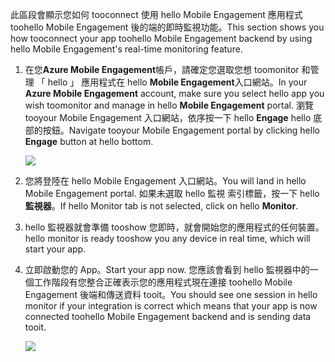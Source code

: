 <span data-ttu-id="b6613-101">此區段會顯示您如何 tooconnect 使用 hello Mobile Engagement 應用程式 toohello Mobile Engagement 後的端的即時監視功能。</span><span class="sxs-lookup"><span data-stu-id="b6613-101">This section shows you how tooconnect your app toohello Mobile Engagement backend by using hello Mobile Engagement's real-time monitoring feature.</span></span> 

1. <span data-ttu-id="b6613-102">在您**Azure Mobile Engagement**帳戶，請確定您選取您想 toomonitor 和管理 「 hello 」 應用程式在 hello **Mobile Engagement**入口網站。</span><span class="sxs-lookup"><span data-stu-id="b6613-102">In your **Azure Mobile Engagement** account, make sure you select hello app you wish toomonitor and manage in hello **Mobile Engagement** portal.</span></span> <span data-ttu-id="b6613-103">瀏覽 tooyour Mobile Engagement 入口網站，依序按一下 hello **Engage** hello 底部的按鈕。</span><span class="sxs-lookup"><span data-stu-id="b6613-103">Navigate tooyour Mobile Engagement portal by clicking hello **Engage** button at hello bottom.</span></span> 
   
     ![](./media/mobile-engagement-connect-app-with-monitor/engage-button.png)
2. <span data-ttu-id="b6613-104">您將登陸在 hello Mobile Engagement 入口網站。</span><span class="sxs-lookup"><span data-stu-id="b6613-104">You will land in hello Mobile Engagement portal.</span></span> <span data-ttu-id="b6613-105">如果未選取 hello 監視 索引標籤，按一下 hello**監視器**。</span><span class="sxs-lookup"><span data-stu-id="b6613-105">If hello Monitor tab is not selected, click on hello **Monitor**.</span></span>
3. <span data-ttu-id="b6613-106">hello 監視器就會準備 tooshow 您即時，就會開始您的應用程式的任何裝置。</span><span class="sxs-lookup"><span data-stu-id="b6613-106">hello monitor is ready tooshow you any device in real time, which will start your app.</span></span>
4. <span data-ttu-id="b6613-107">立即啟動您的 App。</span><span class="sxs-lookup"><span data-stu-id="b6613-107">Start your app now.</span></span> <span data-ttu-id="b6613-108">您應該會看到 hello 監視器中的一個工作階段有您整合正確表示您的應用程式現在連接 toohello Mobile Engagement 後端和傳送資料 tooit。</span><span class="sxs-lookup"><span data-stu-id="b6613-108">You should see one session in hello monitor if your integration is correct which means that your app is now connected toohello Mobile Engagement backend and is sending data tooit.</span></span>  
   
     ![](./media/mobile-engagement-connect-app-with-monitor/monitor.png)

